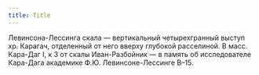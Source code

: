```yaml
---
title: Title
---
```


Левинсона-Лессинга скала — вертикальный четырехгранный выступ хр. Карагач,
отделенный от него вверху глубокой расселиной. В масс. Кара-Даг I, к З от скалы
Иван-Разбойник — в память об исследователе Кара-Дага академике Ф.Ю.
Левинсоне-Лессинге В–15.
